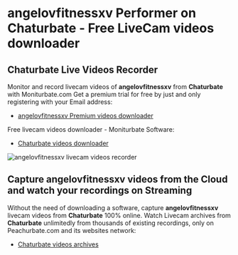 # angelovfitnessxv Performer on Chaturbate - Free LiveCam videos downloader

## Chaturbate Live Videos Recorder

Monitor and record livecam videos of **angelovfitnessxv** from **Chaturbate** with Moniturbate.com
Get a premium trial for free by just and only registering with your Email address:
* [angelovfitnessxv Premium videos downloader](https://moniturbate.com/request-demo-licence-key.html)

Free livecam videos downloader - Moniturbate Software:
* [Chaturbate videos downloader](https://moniturbate.com/moniturbate-download-software.html)

![angelovfitnessxv livecam videos recorder](https://peachurnet.com/templates/moniturbate-software.png)


## Capture angelovfitnessxv videos from the Cloud and watch your recordings on Streaming

Without the need of downloading a software, capture **angelovfitnessxv** livecam videos from **Chaturbate** 100% online.
Watch Livecam archives from **Chaturbate** unlimitedly from thousands of existing recordings, only on Peachurbate.com and its websites network:
* [Chaturbate videos archives](https://peachurnet.com/)